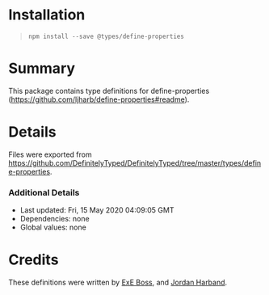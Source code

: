 # Installation
> `npm install --save @types/define-properties`

# Summary
This package contains type definitions for define-properties (https://github.com/ljharb/define-properties#readme).

# Details
Files were exported from https://github.com/DefinitelyTyped/DefinitelyTyped/tree/master/types/define-properties.

### Additional Details
 * Last updated: Fri, 15 May 2020 04:09:05 GMT
 * Dependencies: none
 * Global values: none

# Credits
These definitions were written by [ExE Boss](https://github.com/ExE-Boss), and [Jordan Harband](https://github.com/ljharb).
